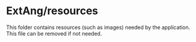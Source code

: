 # ExtAng/resources

This folder contains resources (such as images) needed by the application. This file can
be removed if not needed.
